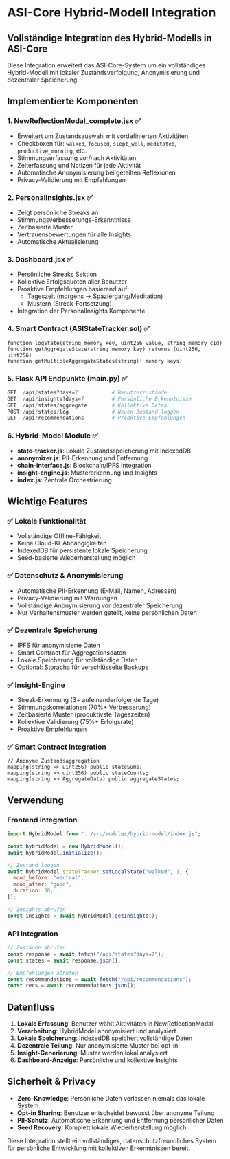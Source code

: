 # ASI-Core Hybrid-Modell Integration

## Vollständige Integration des Hybrid-Modells in ASI-Core

Diese Integration erweitert das ASI-Core-System um ein vollständiges Hybrid-Modell mit lokaler Zustandsverfolgung, Anonymisierung und dezentraler Speicherung.

## Implementierte Komponenten

### 1. **NewReflectionModal_complete.jsx** ✅

- Erweitert um Zustandsauswahl mit vordefinierten Aktivitäten
- Checkboxen für: `walked`, `focused`, `slept_well`, `meditated`, `productive_morning`, etc.
- Stimmungserfassung vor/nach Aktivitäten
- Zeiterfassung und Notizen für jede Aktivität
- Automatische Anonymisierung bei geteilten Reflexionen
- Privacy-Validierung mit Empfehlungen

### 2. **PersonalInsights.jsx** ✅

- Zeigt persönliche Streaks an
- Stimmungsverbesserungs-Erkenntnisse
- Zeitbasierte Muster
- Vertrauensbewertungen für alle Insights
- Automatische Aktualisierung

### 3. **Dashboard.jsx** ✅

- Persönliche Streaks Sektion
- Kollektive Erfolgsquoten aller Benutzer
- Proaktive Empfehlungen basierend auf:
  - Tageszeit (morgens → Spaziergang/Meditation)
  - Mustern (Streak-Fortsetzung)
- Integration der PersonalInsights Komponente

### 4. **Smart Contract (ASIStateTracker.sol)** ✅

```solidity
function logState(string memory key, uint256 value, string memory cid)
function getAggregateState(string memory key) returns (uint256, uint256)
function getMultipleAggregateStates(string[] memory keys)
```

### 5. **Flask API Endpunkte (main.py)** ✅

```python
GET  /api/states?days=7           # Benutzerzustände
GET  /api/insights?days=7         # Persönliche Erkenntnisse
GET  /api/states/aggregate        # Kollektive Daten
POST /api/states/log              # Neuen Zustand loggen
GET  /api/recommendations         # Proaktive Empfehlungen
```

### 6. **Hybrid-Model Module** ✅

- **state-tracker.js**: Lokale Zustandsspeicherung mit IndexedDB
- **anonymizer.js**: PII-Erkennung und Entfernung
- **chain-interface.js**: Blockchain/IPFS Integration
- **insight-engine.js**: Mustererkennung und Insights
- **index.js**: Zentrale Orchestrierung

## Wichtige Features

### ✅ **Lokale Funktionalität**

- Vollständige Offline-Fähigkeit
- Keine Cloud-KI-Abhängigkeiten
- IndexedDB für persistente lokale Speicherung
- Seed-basierte Wiederherstellung möglich

### ✅ **Datenschutz & Anonymisierung**

- Automatische PII-Erkennung (E-Mail, Namen, Adressen)
- Privacy-Validierung mit Warnungen
- Vollständige Anonymisierung vor dezentraler Speicherung
- Nur Verhaltensmuster werden geteilt, keine persönlichen Daten

### ✅ **Dezentrale Speicherung**

- IPFS für anonymisierte Daten
- Smart Contract für Aggregationsdaten
- Lokale Speicherung für vollständige Daten
- Optional: Storacha für verschlüsselte Backups

### ✅ **Insight-Engine**

- Streak-Erkennung (3+ aufeinanderfolgende Tage)
- Stimmungskorrelationen (70%+ Verbesserung)
- Zeitbasierte Muster (produktivste Tageszeiten)
- Kollektive Validierung (75%+ Erfolgsrate)
- Proaktive Empfehlungen

### ✅ **Smart Contract Integration**

```solidity
// Anonyme Zustandsaggregation
mapping(string => uint256) public stateSums;
mapping(string => uint256) public stateCounts;
mapping(string => AggregateData) public aggregateStates;
```

## Verwendung

### Frontend Integration

```jsx
import HybridModel from "../src/modules/hybrid-model/index.js";

const hybridModel = new HybridModel();
await hybridModel.initialize();

// Zustand loggen
await hybridModel.stateTracker.setLocalState("walked", 1, {
  mood_before: "neutral",
  mood_after: "good",
  duration: 30,
});

// Insights abrufen
const insights = await hybridModel.getInsights();
```

### API Integration

```javascript
// Zustände abrufen
const response = await fetch("/api/states?days=7");
const states = await response.json();

// Empfehlungen abrufen
const recommendations = await fetch("/api/recommendations");
const recs = await recommendations.json();
```

## Datenfluss

1. **Lokale Erfassung**: Benutzer wählt Aktivitäten in NewReflectionModal
2. **Verarbeitung**: HybridModel anonymisiert und analysiert
3. **Lokale Speicherung**: IndexedDB speichert vollständige Daten
4. **Dezentrale Teilung**: Nur anonymisierte Muster bei opt-in
5. **Insight-Generierung**: Muster werden lokal analysiert
6. **Dashboard-Anzeige**: Persönliche und kollektive Insights

## Sicherheit & Privacy

- **Zero-Knowledge**: Persönliche Daten verlassen niemals das lokale System
- **Opt-in Sharing**: Benutzer entscheidet bewusst über anonyme Teilung
- **PII-Schutz**: Automatische Erkennung und Entfernung persönlicher Daten
- **Seed Recovery**: Komplett lokale Wiederherstellung möglich

Diese Integration stellt ein vollständiges, datenschutzfreundliches System für persönliche Entwicklung mit kollektiven Erkenntnissen bereit.
